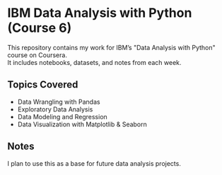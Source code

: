# IBM Data Analysis with Python (Course 6)

This repository contains my work for IBM’s "Data Analysis with Python" course on Coursera.  
It includes notebooks, datasets, and notes from each week.

## Topics Covered
- Data Wrangling with Pandas
- Exploratory Data Analysis
- Data Modeling and Regression
- Data Visualization with Matplotlib & Seaborn

## Notes
I plan to use this as a base for future data analysis projects.
